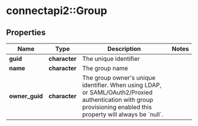 # connectapi2::Group


## Properties
Name | Type | Description | Notes
------------ | ------------- | ------------- | -------------
**guid** | **character** | The unique identifier | 
**name** | **character** | The group name | 
**owner_guid** | **character** | The group owner&#39;s unique identifier. When using LDAP, or SAML/OAuth2/Proxied authentication with group provisioning enabled this property will always be &#x60;null&#x60;. | 


